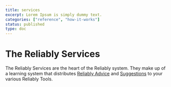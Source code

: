 ```yaml
---
title: services
excerpt: Lorem Ipsum is simply dummy text.
categories: ["reference", "how-it-works"]
status: published
type: doc
---
```

# <img src="/images/icon-reliably-services.svg" alt="" role="decoration" />The Reliably Services

The Reliably Services are the heart of the Reliably system. They make up of a learning system that distributes [Reliably Advice][advice] and [Suggestions][suggestions] to your various Reliably Tools.

[advice]: ../advice
[suggestions]: ../suggestions
